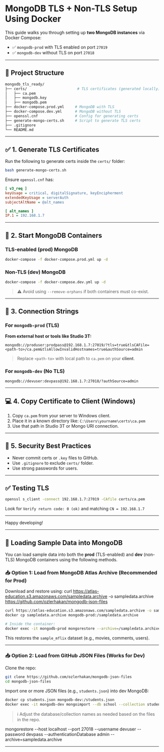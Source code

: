 
# MongoDB TLS + Non-TLS Setup Using Docker

This guide walks you through setting up **two MongoDB instances** via Docker Compose:

- ✅ `mongodb-prod` with TLS enabled on port `27019`
- ✅ `mongodb-dev` without TLS on port `27018`

---

## 📁 Project Structure

```bash
mongodb_tls_ready/
├── certs/                       # TLS certificates (generated locally)
│   ├── ca.pem
│   ├── mongodb.key
│   ├── mongodb.pem
├── docker-compose.prod.yml     # MongoDB with TLS
├── docker-compose.dev.yml      # MongoDB without TLS
├── openssl.cnf                 # Config for generating certs
├── generate-mongo-certs.sh     # Script to generate TLS certs
├── .gitignore
└── README.md
```

---

## ✅ 1. Generate TLS Certificates

Run the following to generate certs inside the `certs/` folder:

```bash
bash generate-mongo-certs.sh
```

Ensure `openssl.cnf` has:

```ini
[ v3_req ]
keyUsage = critical, digitalSignature, keyEncipherment
extendedKeyUsage = serverAuth
subjectAltName = @alt_names

[ alt_names ]
IP.1 = 192.168.1.7
```

---

## 🚀 2. Start MongoDB Containers

### TLS-enabled (prod) MongoDB

```bash
docker-compose -f docker-compose.prod.yml up -d
```

### Non-TLS (dev) MongoDB

```bash
docker-compose -f docker-compose.dev.yml up -d
```

> ⚠️ Avoid using `--remove-orphans` if both containers must co-exist.

---

## 🔗 3. Connection Strings

### For `mongodb-prod` (TLS)

**From external host or tools like Studio 3T:**

```text
mongodb://produser:prodpass@192.168.1.7:27019/?tls=true&tlsCAFile=<path-to>/ca.pem&tlsAllowInvalidHostnames=true&authSource=admin
```

> Replace `<path-to>` with local path to `ca.pem` on your **client**.

### For `mongodb-dev` (No TLS)

```text
mongodb://devuser:devpass@192.168.1.7:27018/?authSource=admin
```

---

## 💻 4. Copy Certificate to Client (Windows)

1. Copy `ca.pem` from your server to Windows client.
2. Place it in a known directory like: `C:\Users\yourname\certs\ca.pem`
3. Use that path in Studio 3T or Mongo URI connection.

---

## 🛑 5. Security Best Practices

- Never commit certs or `.key` files to GitHub.
- Use `.gitignore` to exclude `certs/` folder.
- Use strong passwords for users.

---

## ✅ Testing TLS

```bash
openssl s_client -connect 192.168.1.7:27019 -CAfile certs/ca.pem
```

Look for `Verify return code: 0 (ok)` and matching `CN = 192.168.1.7`

---

Happy developing!

---

## 🧪 Loading Sample Data into MongoDB

You can load sample data into both the **prod** (TLS-enabled) and **dev** (non-TLS) MongoDB containers using the following methods.

### 📥 Option 1: Load from MongoDB Atlas Archive (Recommended for Prod)

Download and restore using:
curl https://atlas-education.s3.amazonaws.com/sampledata.archive -o sampledata.archive
https://github.com/ozlerhakan/mongodb-json-files
```bash
curl https://atlas-education.s3.amazonaws.com/sampledata.archive -o sampledata.archive
docker cp sampledata.archive mongodb-prod:/sampledata.archive

# Inside the container:
docker exec -it mongodb-prod mongorestore --archive=/sampledata.archive --nsInclude=sample_mflix.*
```

This restores the `sample_mflix` dataset (e.g., movies, comments, users).

---

### 📥 Option 2: Load from GitHub JSON Files (Works for Dev)

Clone the repo:

```bash
git clone https://github.com/ozlerhakan/mongodb-json-files
cd mongodb-json-files
```

Import one or more JSON files (e.g., `students.json`) into dev MongoDB:

```bash
docker cp students.json mongodb-dev:/students.json
docker exec -it mongodb-dev mongoimport --db school --collection students --file /students.json --jsonArray --username devuser --password devpass --authenticationDatabase admin
```

> ℹ️ Adjust the database/collection names as needed based on the files in the repo.

mongorestore   --host localhost   --port 27018   --username devuser   --password devpass   --authenticationDatabase admin --archive=sampledata.archive

---
